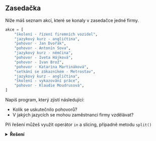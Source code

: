 ## Zasedačka

Níže máš seznam akcí, které se konaly v zasedačce jedné firmy.

```python
akce = [
    "školení - řízení firemních vozidel",
    "jazykový kurz - angličtina",
    "pohovor - Jan Dvořák",
    "pohovor - Antonín Sova",
    "jazykový kurz - němčina",
    "pohovor - Iveta Hájková",
    "pohovor - Ivan Brož",
    "pohovor - Katarína Martináková",
    "setkání se zákazníkem - Metrostav",
    "jazykový kurz - angličtina",
    "školení - vykazování práce",
    "pohovor - Klaudie Moudrusová",
]
```

Napiš program, který zjistí následující:

- Kolik se uskutečnilo pohovorů?
- V jakých jazycích se mohou zaměstnanci firmy vzdělávat?

Při řešení můžeš využít operátor `in` a slicing, případně metodu `split()`

<details>
<summary><b>Řešení</b></summary>


```python
dostupne_jazyky = []
pocet_pohovoru = 0

for radek_text in akce:

    # rozdelim a ulozim do dvou promennych
    radek = radek_text.split(' - ')
    typ = radek[0]
    data = radek[1]

    if typ == 'jazykový kurz':
        # musime zkontrolovat, jestli uz v seznamu nemame
        if data not in dostupne_jazyky:
            dostupne_jazyky.append(data)

    if typ == 'pohovor':
        pocet_pohovoru += 1

print(f'dostupne jazyky jsou {dostupne_jazyky}')
print(f'bylo {pocet_pohovoru} pohovoru')
```

</details>
